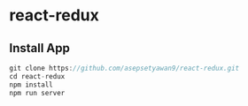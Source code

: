 # react-redux

## Install App 
 ```javascript
 git clone https://github.com/asepsetyawan9/react-redux.git
 cd react-redux
 npm install
 npm run server
```
